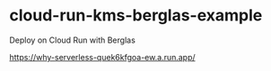 # cloud-run-kms-berglas-example

Deploy on Cloud Run with Berglas

https://why-serverless-quek6kfgoa-ew.a.run.app/
